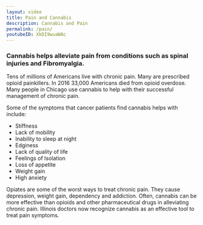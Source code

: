 ```yaml
---
layout: video
title: Pain and Cannabis
description: Cannabis and Pain
permalink: /pain/
youtubeID: XkDI9wuaWAc
---
```


### Cannabis helps alleviate pain from conditions such as spinal injuries and Fibromyalgia.

Tens of millions of Americans live with chronic pain. Many are prescribed opioid painkillers. In 2016 33,000 Americans died from opioid overdose. Many people in Chicago use cannabis to help with their successful management of chronic pain.  

Some of the symptoms that cancer patients find cannabis helps with include:

* Stiffness
* Lack of mobility
* Inability to sleep at night
* Edginess 
* Lack of quality of life
* Feelings of Isolation
* Loss of appetite
* Weight gain
* High anxiety

Opiates are some of the worst ways to treat chronic pain.  They cause depression, weight gain, dependency and addiction. Often, cannabis can be more effective than opioids and other pharmaceutical drugs in alleviating chronic pain. Illinois doctors now recognize cannabis as an effective tool to treat pain symptoms.